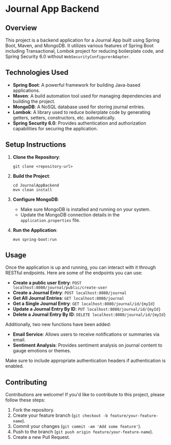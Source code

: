# Journal App Backend

## Overview

This project is a backend application for a Journal App built using Spring Boot, Maven, and MongoDB. It utilizes various features of Spring Boot including Transactional, Lombok project for reducing boilerplate code, and Spring Security 6.0 without `WebSecurityConfigurerAdapter`.

## Technologies Used

- **Spring Boot**: A powerful framework for building Java-based applications.
- **Maven**: A build automation tool used for managing dependencies and building the project.
- **MongoDB**: A NoSQL database used for storing journal entries.
- **Lombok**: A library used to reduce boilerplate code by generating getters, setters, constructors, etc. automatically.
- **Spring Security 6.0**: Provides authentication and authorization capabilities for securing the application.

## Setup Instructions

1. **Clone the Repository**:
    ```
    git clone <repository-url>
    ```

2. **Build the Project**:
    ```
    cd JournalAppBackend
    mvn clean install
    ```

3. **Configure MongoDB**:
   - Make sure MongoDB is installed and running on your system.
   - Update the MongoDB connection details in the `application.properties` file.

4. **Run the Application**:
    ```
    mvn spring-boot:run
    ```

## Usage

Once the application is up and running, you can interact with it through RESTful endpoints. Here are some of the endpoints you can use:
- **Create a public user Entry**: `POST localhost:8080/journal/public/create-user`
- **Create a Journal Entry**: `POST localhost:8080/journal`
- **Get All Journal Entries**: `GET localhost:8080/journal`
- **Get a Single Journal Entry**: `GET localhost:8080/journal/id/{myId}`
- **Update a Journal Entry By ID**: `PUT localhost:8080/journal/id/{myId}`
- **Delete a Journal Entry By ID**: `DELETE localhost:8080/journal/id/{myId}`

Additionally, two new functions have been added:
- **Email Service**: Allows users to receive notifications or summaries via email.
- **Sentiment Analysis**: Provides sentiment analysis on journal content to gauge emotions or themes.

Make sure to include appropriate authentication headers if authentication is enabled.

## Contributing

Contributions are welcome! If you'd like to contribute to this project, please follow these steps:

1. Fork the repository.
2. Create your feature branch (`git checkout -b feature/your-feature-name`).
3. Commit your changes (`git commit -am 'Add some feature'`).
4. Push to the branch (`git push origin feature/your-feature-name`).
5. Create a new Pull Request.
